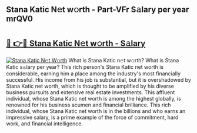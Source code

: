 ## Stana Katic N𝚎t w𝚘rth - Part-VFr S𝚊lary per year mrQV0

# <h2><a href="http://gc0bjt.nevu.top/?p=Stana+Katic">🔗 👉🔴 Stana Katic N𝚎t w𝚘rth - S𝚊lary</a></h2>

[![Stana Katic N𝚎t W𝚘rth](https://i.imgur.com/Oavwk0R.jpeg)](http://gc0bjt.nevu.top/?p=Stana+Katic)
What is Stana Katic n𝚎t w𝚘rth? What is Stana Katic s𝚊lary per year?
This rich person's Stana Katic net worth is considerable, earning him a place among the industry's most financially successful. His income from his job is substantial, but it is overshadowed by Stana Katic net worth, which is thought to be amplified by his diverse business pursuits and extensive real estate investments. This affluent individual, whose Stana Katic net worth is among the highest globally, is renowned for his business acumen and financial brilliance. This rich individual, whose Stana Katic net worth is in the billions and who earns an impressive salary, is a prime example of the force of commitment, hard work, and financial intelligence.
